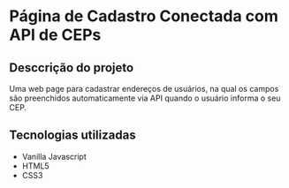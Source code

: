 # Página de Cadastro Conectada com API de CEPs

## Desccrição do projeto

Uma web page para cadastrar endereços de usuários, na qual os campos são preenchidos automaticamente via API quando o usuário informa o seu CEP.

## Tecnologias utilizadas

- Vanilla Javascript
- HTML5
- CSS3
